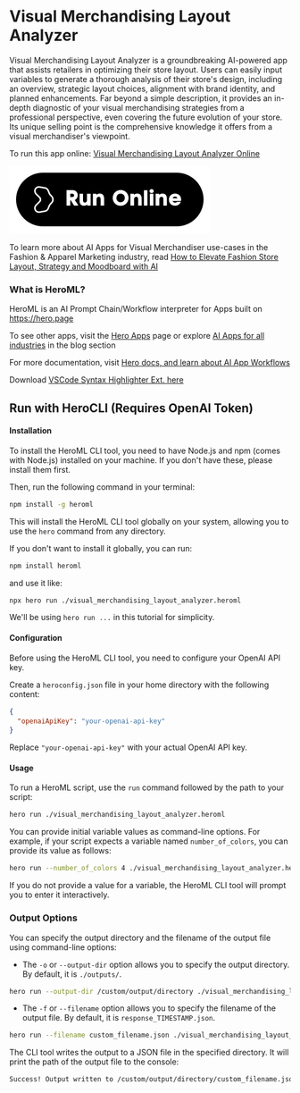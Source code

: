 # Visual Merchandising Layout Analyzer

Visual Merchandising Layout Analyzer is a groundbreaking AI-powered app that assists retailers in optimizing their store layout. Users can easily input variables to generate a thorough analysis of their store's design, including an overview, strategic layout choices, alignment with brand identity, and planned enhancements. Far beyond a simple description, it provides an in-depth diagnostic of your visual merchandising strategies from a professional perspective, even covering the future evolution of your store. Its unique selling point is the comprehensive knowledge it offers from a visual merchandiser's viewpoint.

To run this app online: [Visual Merchandising Layout Analyzer Online](https://hero.page/app/visual-merchandising-layout-analyzer-ai-powered-retail-layout-analysis/vFbG82YrihHcPeEim8Nj)

[![Run Visual Merchandising Layout Analyzer Online](/assets/run.svg)](https://hero.page/app/visual-merchandising-layout-analyzer-ai-powered-retail-layout-analysis/vFbG82YrihHcPeEim8Nj)

To learn more about AI Apps for Visual Merchandiser use-cases in the Fashion & Apparel Marketing industry, read [How to Elevate Fashion Store Layout, Strategy and Moodboard with AI](https://hero.page/blog/ai/fashion-and-apparel-marketing/how-to-elevate-fashion-store-layout-strategy-and-moodboard-with-ai/170869)

### What is HeroML?
HeroML is an AI Prompt Chain/Workflow interpreter for Apps built on https://hero.page 

To see other apps, visit the [Hero Apps](https://hero.page/apps) page or explore [AI Apps for all industries](https://hero.page/blog) in the blog section

For more documentation, visit [Hero docs, and learn about AI App Workflows](https://hero.page/tutorials/introduction-to-heroml)

Download [VSCode Syntax Highlighter Ext. here](https://marketplace.visualstudio.com/items?itemName=hero-page.heroml)

## Run with HeroCLI (Requires OpenAI Token)

#### Installation

To install the HeroML CLI tool, you need to have Node.js and npm (comes with Node.js) installed on your machine. If you don't have these, please install them first. 

Then, run the following command in your terminal:

```bash
npm install -g heroml
```

This will install the HeroML CLI tool globally on your system, allowing you to use the `hero` command from any directory.

If you don't want to install it globally, you can run:

```bash
npm install heroml
```

and use it like:

```bash
npx hero run ./visual_merchandising_layout_analyzer.heroml
```

We'll be using `hero run ...` in this tutorial for simplicity.

#### Configuration

Before using the HeroML CLI tool, you need to configure your OpenAI API key. 

Create a `heroconfig.json` file in your home directory with the following content:

```json
{
  "openaiApiKey": "your-openai-api-key"
}
```

Replace `"your-openai-api-key"` with your actual OpenAI API key.

#### Usage

To run a HeroML script, use the `run` command followed by the path to your script:

```bash
hero run ./visual_merchandising_layout_analyzer.heroml
```

You can provide initial variable values as command-line options. For example, if your script expects a variable named `number_of_colors`, you can provide its value as follows:

```bash
hero run --number_of_colors 4 ./visual_merchandising_layout_analyzer.heroml
```

If you do not provide a value for a variable, the HeroML CLI tool will prompt you to enter it interactively.

### Output Options

You can specify the output directory and the filename of the output file using command-line options:

- The `-o` or `--output-dir` option allows you to specify the output directory. By default, it is `./outputs/`.

```bash
hero run --output-dir /custom/output/directory ./visual_merchandising_layout_analyzer.heroml
```

- The `-f` or `--filename` option allows you to specify the filename of the output file. By default, it is `response_TIMESTAMP.json`.

```bash
hero run --filename custom_filename.json ./visual_merchandising_layout_analyzer.heroml
```

The CLI tool writes the output to a JSON file in the specified directory. It will print the path of the output file to the console:

```bash
Success! Output written to /custom/output/directory/custom_filename.json
```

